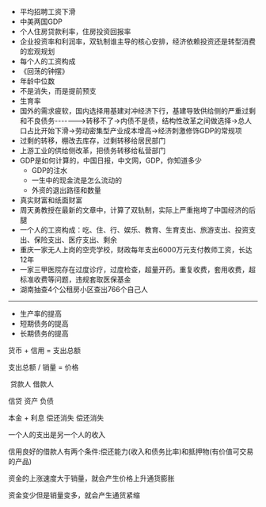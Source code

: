 - 平均招聘工资下滑
- 中美两国GDP
- 个人住房贷款利率，住房投资回报率
-  企业投资率和利润率，双轨制谁主导的核心安排，经济依赖投资还是转型消费的宏观规划
- 每个人的工资构成
- 《回荡的钟摆》
- 年龄中位数
- 不是消失，而是提前预支
- 生育率
- 国外的需求疲软，国内选择用基建对冲经济下行，基建导致供给侧的严重过剩和不良债务------->转移不了->内债不是债，结构性改革之间做选择->总人口占比开始下滑->劳动密集型产业成本增高->经济刺激修饰GDP的常规项
- 过剩的转移，棚改去库存，过剩转移给居民部门
- 上游工业的供给侧改革，把债务转移给私营部门
- GDP是如何计算的，中国日报，中文网，GDP，你知道多少
  - GDP的注水
  - 一生中的现金流是怎么流动的
  - 外资的退出路径和数量
- 真实财富和纸面财富
- 周天勇教授在最新的文章中，计算了双轨制，实际上严重拖垮了中国经济的后腿
- 一个人的工资构成：吃、住、行、娱乐、教育、生育支出、旅游支出、投资支出、保险支出、医疗支出、剩余
- 重庆一家无人上岗的空壳学校，财政每年支出6000万元支付教师工资，长达12年
- 一家三甲医院存在过度诊疗，过度检查，超量开药。重复收费，套用收费，超标准收费等问题，违规套取医保基金
- 湖南抽查4个公租房小区查出766个自己人

-----

- 生产率的提高
- 短期债务的提高
- 长期债务的提高

货币 + 信用 = 支出总额

支出总额 / 销量 = 价格

​		     贷款人               借款人

信贷          资产                  负债

本金 + 利息    偿还消失              偿还消失

一个人的支出是另一个人的收入

信用良好的借款人有两个条件:偿还能力(收入和债务比率)和抵押物(有价值可交易的产品)

资金的上涨速度大于销量，就会产生价格上升通货膨胀

资金变少但是销量变多，就会产生通货紧缩